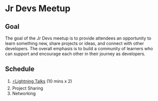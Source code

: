 # Jr Devs Meetup

## Goal
The goal of the Jr Devs meetup is to provide attendees an opportunity to learn something new, share projects or ideas, and connect with other developers. The overall emphasis is to build a community of learners who can support and encourage each other in their journey as developers.

## Schedule
1) [⚡️Lightning Talks](https://github.com/SeanMcP/meetup/blob/master/docs/lightning-talks.md) (10 mins x 2)
2) Project Sharing
3) Networking

